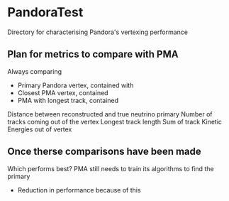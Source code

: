 # PandoraTest
Directory for characterising Pandora's vertexing performance

## Plan for metrics to compare with PMA
Always comparing 
- Primary Pandora vertex, contained
with
- Closest PMA vertex, contained
- PMA with longest track, contained

Distance between reconstructed and true neutrino primary
Number of tracks coming out of the vertex
Longest track length
Sum of track Kinetic Energies out of vertex

## Once therse comparisons have been made
Which performs best?
PMA still needs to train its algorithms to find the primary
- Reduction in performance because of this 
